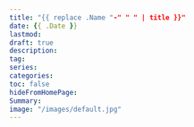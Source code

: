 ```yaml
---
title: "{{ replace .Name "-" " " | title }}"
date: {{ .Date }}
lastmod:
draft: true
description: 
tag: 
series:
categories:
toc: false
hideFromHomePage:
Summary:
image: "/images/default.jpg"
---
```

